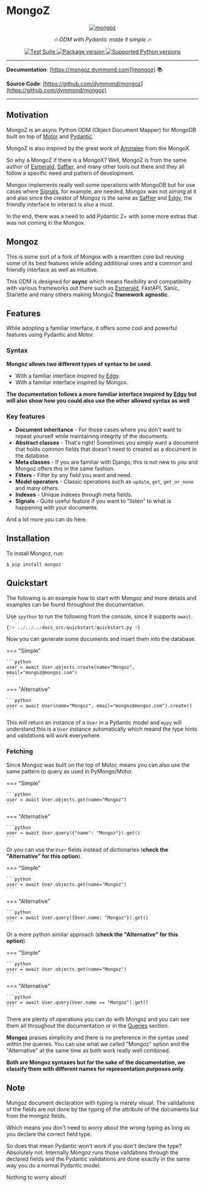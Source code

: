 # MongoZ

<p align="center">
  <a href="https://mongoz.dymmond.com"><img src="https://res.cloudinary.com/tarsild/image/upload/v1695724284/packages/mongoz/nwtcudxmncgoyw4em0th.png" alt='mongoz'></a>
</p>

<p align="center">
    <em>🔥 ODM with Pydantic made it simple 🔥</em>
</p>

<p align="center">
<a href="https://github.com/dymmond/mongoz/workflows/Test%20Suite/badge.svg?event=push&branch=main" target="_blank">
    <img src="https://github.com/dymmond/mongoz/workflows/Test%20Suite/badge.svg?event=push&branch=main" alt="Test Suite">
</a>

<a href="https://pypi.org/project/mongoz" target="_blank">
    <img src="https://img.shields.io/pypi/v/mongoz?color=%2334D058&label=pypi%20package" alt="Package version">
</a>

<a href="https://pypi.org/project/mongoz" target="_blank">
    <img src="https://img.shields.io/pypi/pyversions/mongoz.svg?color=%2334D058" alt="Supported Python versions">
</a>
</p>

---

**Documentation**: [https://mongoz.dymmond.com][mongoz] 📚

**Source Code**: [https://github.com/dymmond/mongoz](https://github.com/dymmond/mongoz)

---

## Motivation

MongoZ is an async Python ODM (Object Document Mapper) for MongoDB built on top of [Motor][motor] and
[Pydantic][pydantic].

MongoZ is also inspired by the great work of [Aminalee](https://aminalaee.dev/mongox/) from the
MongoX.

So why a MongoZ if there is a MongoX? Well, MongoZ is from the same author of [Esmerald][esmerald],
[Saffier][saffier], and many other tools out there and they all follow a specific need
and pattern of development.

Mongox implements really well some operations with MongoDB but for use cases where [Signals](./signals.md),
for example, are needed, Mongox was not aiming at it and also since the creator of Mongoz is the
same as [Saffier][saffier] and [Edgy][edgy], the friendly interface to interact is also a must.

In the end, there was a need to add Pydantic 2+ with some more extras that was not coming in the
Mongox.

## Mongoz

This is some sort of a fork of Mongox with a rewritten core but reusing some of its best features
while adding additional ones and a common and friendly interface as well as intuitive.

This ODM is designed for **async** which means flexibility and compatibility with various frameworks
out there such as [Esmerald][esmerald], FastAPI, Sanic, Starlette and many others making MongoZ
**framework agnostic**.

## Features

While adopting a familiar interface, it offers some cool and powerful features using Pydantic and
Motor.

### Syntax

**Mongoz allows two different types of syntax to be used**.

* With a familiar interface inspired by [Edgy][edgy].
* With a familiar interface inspired by Mongox.

**The documentation follows a more familiar interface inspired by [Edgy][edgy] but will also show**
**how you could also use the other allowed syntax as well**

### Key features

* **Document inheritance** - For those cases where you don't want to repeat yourself while maintaining integrity of the documents.
* **Abstract classes** - That's right! Sometimes you simply want a document that holds common fields that doesn't need to created as
a document in the database.
* **Meta classes** - If you are familiar with Django, this is not new to you and Mongoz offers this in the same fashion.
* **Filters** - Filter by any field you want and need.
* **Model operators** - Classic operations such as `update`, `get`, `get_or_none` and many others.
* **Indexes** - Unique indexes through meta fields.
* **Signals** - Quite useful feature if you want to "listen" to what is happening with your documents.

And a lot more you can do here.

## Installation

To install Mongoz, run:

```shell
$ pip install mongoz
```

## Quickstart

The following is an example how to start with Mongoz and more details and examples can be found throughout the documentation.

Use `ipython` to run the following from the console, since it supports `await`.

```python
{!> ../../../docs_src/quickstart/quickstart.py !}
```

Now you can generate some documents and insert them into the database.

=== "Simple"

    ```python
    user = await User.objects.create(name="Mongoz", email="mongoz@mongoz.com")
    ```

=== "Alternative"

    ```python
    user = await User(name="Mongoz", email="mongoz@mongoz.com").create()
    ```

This will return an instance of a `User` in a Pydantic model and `mypy` will understand this is a
`User` instance automatically which meand the type hints and validations will work everywhere.

### Fetching

Since Mongoz was built on the top of Motor, means you can also use the same pattern to query as used
in PyMongo/Motor.

=== "Simple"

    ```python
    user = await User.objects.get(name="Mongoz")
    ```

=== "Alternative"

    ```python
    user = await User.query({"name": "Mongoz"}).get()
    ```

Or you can use the `User` fields instead of dictionaries (**check the "Alternative" for this option**).

=== "Simple"

    ```python
    user = await User.objects.get(name="Mongoz")
    ```

=== "Alternative"

    ```python
    user = await User.query({User.name: "Mongoz"}).get()
    ```

Or a more python similar approach (**check the "Alternative" for this option**).

=== "Simple"

    ```python
    user = await User.objects.get(name="Mongoz")
    ```

=== "Alternative"

    ```python
    user = await User.query(User.name == "Mongoz").get()
    ```

There are plenty of operations you can do with Mongoz and you can see them all throughout the
documentation or in the [Queries](./queries.md) section.

**Mongoz** praises simplicity and there is no preference in the syntax used within the queries.
You can use what we called "Mongoz" option and the "Alternative" at the same time as both work
really well combined.

**Both are Mongoz syntaxes but for the sake of the documentation, we classify them with different names for representation purposes only**.

## Note

Mongoz document declaration with typing is merely visual. The validations of the fields are not done by the typing of
the attribute of the documents but from the mongoz fields.

Which means you don't need to worry about the wrong typing as long as you declare the correct field type.

So does that mean Pydantic won't work if you don't declare the type? Absolutely not.
Internally Mongoz runs those validations through the declared fields and the Pydantic validations
are done exactly in the same way you do a normal Pydantic model.

Nothing to worry about!


[mongoz]: https://mongoz.dymmond.com
[motor]: https://github.com/mongodb/motor
[pydantic]: https://pydantic.dev/
[mongoz]: https://mongoz.dymmond.com
[saffier]: https://saffier.tarsild.io
[edgy]: https://edgy.tarsild.io
[esmerald]: https://esmerald.dev
